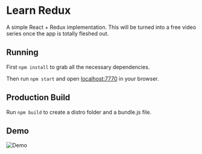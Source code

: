 # Learn Redux

A simple React + Redux implementation. This will be turned into a free video series once the app is totally fleshed out.

## Running

First `npm install` to grab all the necessary dependencies. 

Then run `npm start` and open <localhost:7770> in your browser.

## Production Build

Run `npm build` to create a distro folder and a bundle.js file.


## Demo

![Demo](https://user-images.githubusercontent.com/26763021/34567912-0608b0a0-f15c-11e7-9bf8-06e591db5d4f.gif)
